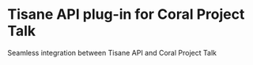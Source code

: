 # Tisane API plug-in for Coral Project Talk
Seamless integration between Tisane API and Coral Project Talk
